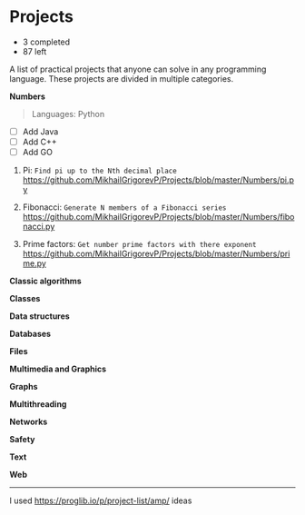 # Projects

- 3 completed
- 87 left

A list of practical projects that anyone can solve in any programming language. These projects are divided in multiple categories.

**Numbers**

> Languages: Python

- [ ] Add Java
- [ ] Add C++
- [ ] Add GO

1. Pi: `Find pi up to the Nth decimal place`
https://github.com/MikhailGrigorevP/Projects/blob/master/Numbers/pi.py

2. Fibonacci: `Generate N members of a Fibonacci series`
https://github.com/MikhailGrigorevP/Projects/blob/master/Numbers/fibonacci.py

3. Prime factors: `Get number prime factors with there exponent`
https://github.com/MikhailGrigorevP/Projects/blob/master/Numbers/prime.py

**Classic algorithms**

**Classes**

**Data structures**

**Databases**

**Files**

**Multimedia and Graphics**

**Graphs**

**Multithreading**

**Networks**

**Safety**

**Text**

**Web**

---

I used https://proglib.io/p/project-list/amp/ ideas

